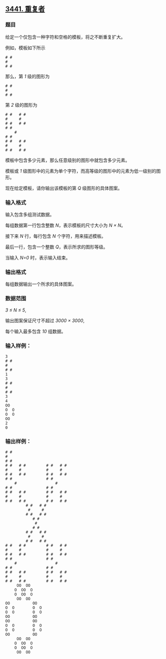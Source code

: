 ## [3441. 重复者](https://www.acwing.com/problem/content/3444/)

### 题目

给定一个仅包含一种字符和空格的模板，将之不断重复扩大。

例如，模板如下所示

```
# #
#
# #
```

那么，第 *1* 级的图形为

```
# #
#
# #
```

第 *2* 级的图形为

```
# #   # #
#     #
# #   # #
# #
    #
# #
# #   # #
#     #
# #   # #
```

模板中包含多少元素，那么任意级别的图形中就包含多少元素。

模板或 *1* 级图形中的元素为单个字符，而高等级的图形中的元素为低一级别的图形。

现在给定模板，请你输出该模板的第 *Q* 级图形的具体图案。

### 输入格式

输入包含多组测试数据。

每组数据第一行包含整数 *N*，表示模板的尺寸大小为 *N × N*。

接下来 *N* 行，每行包含 *N* 个字符，用来描述模板。

最后一行，包含一个整数 *Q*，表示所求的图形等级。

当输入 *N=0* 时，表示输入结束。

### 输出格式

每组数据输出一个所求的具体图案。

### 数据范围

*3 ≤ N ≤ 5*,

输出图案保证尺寸不超过 *3000 × 3000*,

每个输入最多包含 *10* 组数据。

### 输入样例：

```
3
# #
#
# #
1
3
# #
#
# #
3
4
OO
O  O
O  O
OO
2
0
```

### 输出样例：

```
# #
#
# #
# #   # #         # #   # #
#     #           #     #
# #   # #         # #   # #
# #               # #
    #                 #
# #               # #
# #   # #         # #   # #
#     #           #     #
# #   # #         # #   # #
         # #   # #
          #     #
         # #   # #
            # #
             #
            # #
         # #   # #
          #     #
         # #   # #
# #   # #         # #   # #
#     #           #     #
# #   # #         # #   # #
# #               # #
    #                 #
# #               # #
# #   # #         # #   # #
#     #           #     #
# #   # #         # #   # #
     OO  OO
    O  OO  O
    O  OO  O
     OO  OO
OO          OO
O  O        O  O
O  O        O  O
OO          OO
OO          OO
O  O        O  O
O  O        O  O
OO          OO
     OO  OO
    O  OO  O
    O  OO  O
     OO  OO
```
